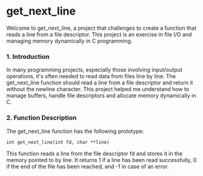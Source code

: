 # get_next_line
Welcome to get_next_line, a project that challenges to create a function that reads a line from a file descriptor. This project is an exercise in file I/O and managing memory dynamically in C programming.

### 1. Introduction
In many programming projects, especially those involving input/output operations, it's often needed to read data from files line by line. 
The get_next_line function should read a line from a file descriptor and return it without the newline character. 
This project helped me understand how to manage buffers, handle file descriptors and allocate memory dynamically in C.

### 2. Function Description
The get_next_line function has the following prototype:

`int get_next_line(int fd, char **line)`

This function reads a line from the file descriptor fd and stores it in the memory pointed to by line. It returns 1 if a line has been read successfully, 0 if the end of the file has been reached, and -1 in case of an error.
